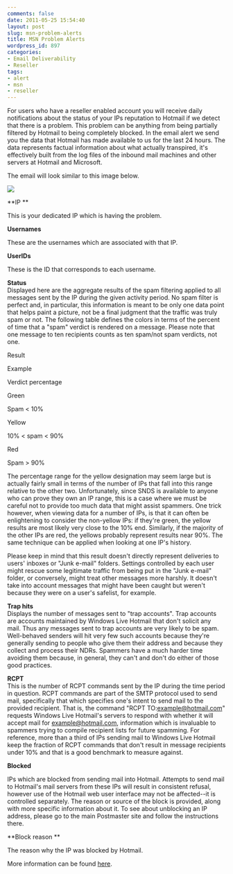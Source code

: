 ```yaml
---
comments: false
date: 2011-05-25 15:54:40
layout: post
slug: msn-problem-alerts
title: MSN Problem Alerts
wordpress_id: 897
categories:
- Email Deliverability
- Reseller
tags:
- alert
- msn
- reseller
---
```


For users who have a reseller enabled account you will receive daily notifications about the status of your IPs reputation to Hotmail if we detect that there is a problem. This problem can be anything from being partially filtered by Hotmail to being completely blocked. In the email alert we send you the data that Hotmail has made available to us for the last 24 hours. The data represents factual information about              what actually transpired, it's effectively built from the  log files of the              inbound mail machines and other servers at Hotmail and  Microsoft.




The email will look similar to this image below.




![](/wp-content/uploads/2011/05/msnproblem.png)




**IP **




This is your dedicated IP which is having the problem.




**Usernames**




These are the usernames which are associated with that IP.




**UserIDs**




These is the ID that corresponds to each username.




**Status**  
Displayed here are the aggregate results of the spam  filtering applied to all messages              sent by the IP during the given activity period. No spam  filter is perfect and, in              particular, this information is meant to be only one data  point that helps              paint a picture, not be a final judgment that the traffic  was truly spam or              not. The following table defines the colors in terms of the  percent of              time that a "spam" verdict is rendered on a message. Please  note that              one message to ten recipients counts as ten spam/not  spam verdicts,              not one.  











Result


Example


Verdict percentage






Green


  



Spam < 10%






Yellow


  



10% < spam < 90%






Red


  



Spam > 90%






  
The percentage range for the yellow designation may seem  large but is actually              fairly small in terms of the number of IPs that fall into  this              range relative to the other two. Unfortunately, since SNDS  is              available to anyone who can prove they own an IP range, this  is a case where we              must be careful not to provide too much data that might  assist spammers.              One trick however, when viewing data for a number of IPs, is  that it can often              be enlightening to consider the non-yellow IPs: if they're  green, the yellow              results are most likely very close to the 10% end.  Similarly, if the              majority of the other IPs are red, the yellows probably  represent results near              90%. The same technique can be applied when looking             at one IP's history.  
  
Please keep in mind that this result doesn't directly  represent deliveries to              users' inboxes or "Junk e-mail" folders. Settings  controlled by each user might rescue             some legitimate traffic from being put in the "Junk e-mail"  folder,              or conversely, might treat other messages more harshly. It  doesn't take              into account messages that might have been caught but  weren't because they were              on a user's safelist, for example.







**Trap hits**  
Displays the number of messages sent to "trap accounts".  Trap              accounts are accounts maintained by Windows Live Hotmail  that don't solicit any mail.              Thus any messages sent to trap accounts are very likely to  be spam.              Well-behaved senders will hit very few such accounts because  they're generally              sending to people who give them their address and because  they collect and              process their NDRs. Spammers have a much harder time  avoiding them              because, in general, they can't and don't do either of those  good practices.




**RCPT**  
This is the number of RCPT commands sent by the IP during  the time period in              question. RCPT commands are part of the SMTP protocol used to send mail, specifically that which  specifies              one's intent to send mail to the provided recipient. That  is, the command              "RCPT TO:<example@hotmail.com>" requests Windows Live  Hotmail's servers to respond              with whether it will accept mail for example@hotmail.com,  information which is              invaluable to spammers trying to compile recipient lists for  future              spamming. For reference, more than a third of IPs sending  mail to Windows Live Hotmail              keep the fraction of RCPT commands that don't result in  message recipients              under 10% and that is a good benchmark to             measure against.




**Blocked**




IPs which are blocked from sending mail into Hotmail.                 Attempts to send mail to Hotmail's mail servers from  these IPs will result in consistent refusal,                  however use of the Hotmail web user interface may not be  affected--it is                     controlled separately. The reason or source                  of the block is provided, along with more specific  information about it. To                 see about unblocking an IP address, please go to the main Postmaster site[](https://postmaster.live.com/) and follow                 the instructions there.




**Block reason **




The reason why the IP was blocked by Hotmail.







More information can be found [here](https://postmaster.live.com/snds/FAQ.aspx).
